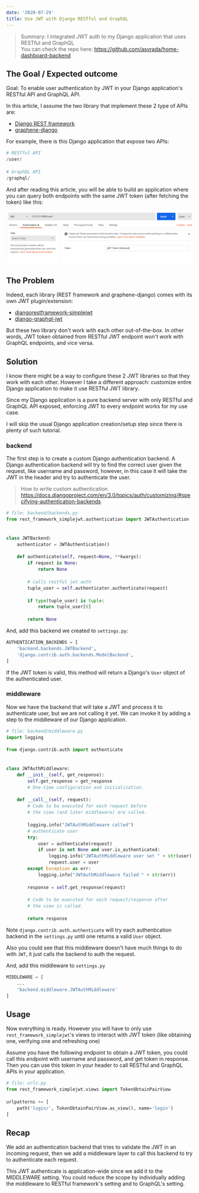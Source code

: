```yaml
---
date: '2020-07-29'
title: Use JWT with Django RESTful and GraphQL
---
```


> Summary: I integrated JWT auth to my Django application that uses RESTful and GraphQL  
> You can check the repo here: https://github.com/asvrada/home-dashboard-backend

## The Goal / Expected outcome

Goal: To enable user authentication by JWT in your Django application's RESTful API and GraphQL API.

In this article, I assume the two library that implement these 2 type of APIs are:

* [Django REST framework](https://www.django-rest-framework.org/)
* [graphene-django](https://github.com/graphql-python/graphene-django)

For example, there is this Django application that expose two APIs:

```python
# RESTful API
/user/

# GraphQL API
/graphql/
```

And after reading this article, you will be able to build an application where you can query both endpoints with the same JWT token (after fetching the token) like this:

![postman example](../assets/images/django-graphql-jwt/postman.png)

## The Problem

Indeed, each library (REST framework and graphene-django) comes with its own JWT plugin/extension:

* [djangorestframework-simplejwt](https://github.com/SimpleJWT/django-rest-framework-simplejwt)
* [django-graphql-jwt](https://django-graphql-jwt.domake.io/en/latest/)

But these two library don't work with each other out-of-the-box. In other words, JWT token obtained from RESTful JWT endpoint won't work with GraphQL endpoints, and vice versa.

## Solution

I know there might be a way to configure these 2 JWT libraries so that they work with each other. However I take a different approach: customize entire Django application to make it use RESTful JWT library.

Since my Django application is a pure backend server with only RESTful and GraphQL API exposed, enforcing JWT to every endpoint works for my use case.

I will skip the usual Django application creation/setup step since there is plenty of such tutorial.

### backend

The first step is to create a custom Django authentication backend. A Django authentication backend will try to find the correct user given the request, like username and password, however, in this case it will take the JWT in the header and try to authenticate the user.

> How to write custom authentication  
> https://docs.djangoproject.com/en/3.0/topics/auth/customizing/#specifying-authentication-backends

```python
# file: backend/backends.py
from rest_framework_simplejwt.authentication import JWTAuthentication


class JWTBackend:
    authenticator = JWTAuthentication()

    def authenticate(self, request=None, **kwargs):
        if request is None:
            return None

        # calls restful jwt auth
        tuple_user = self.authenticator.authenticate(request)

        if type(tuple_user) is tuple:
            return tuple_user[0]

        return None
```

And, add this backend we created to `settings.py`:

```python
AUTHENTICATION_BACKENDS = [
    'backend.backends.JWTBackend',
    'django.contrib.auth.backends.ModelBackend',
]
```

If the JWT token is valid, this method will return a Django's `User` object of the authenticated user.


### middleware

Now we have the backend that will take a JWT and process it to authenticate user, but we are not calling it yet. We can invoke it by adding a step to the middleware of our Django application.

```python
# file: backend/middleware.py
import logging

from django.contrib.auth import authenticate


class JWTAuthMiddleware:
    def __init__(self, get_response):
        self.get_response = get_response
        # One-time configuration and initialization.

    def __call__(self, request):
        # Code to be executed for each request before
        # the view (and later middleware) are called.

        logging.info("JWTAuthMiddleware called")
        # authenticate user
        try:
            user = authenticate(request)
            if user is not None and user.is_authenticated:
                logging.info("JWTAuthMiddleware user set " + str(user))
                request.user = user
        except Exception as err:
            logging.info("JWTAuthMiddleware failed " + str(err))

        response = self.get_response(request)

        # Code to be executed for each request/response after
        # the view is called.

        return response

```

Note `django.contrib.auth.authenticate` will try each authentication backend in the `settings.py` until one returns a valid `User` object.

Also you could see that this middleware doesn't have much things to do with `JWT`, it just calls the backend to auth the request. 

And, add this middleware to `settings.py`

```python
MIDDLEWARE = [
    ...
    'backend.middleware.JWTAuthMiddleware'
]
```

## Usage

Now everything is ready. However you will have to only use `rest_framework_simplejwt`'s views to interact with JWT token (like obtaining one, verifying one and refreshing one)

Assume you have the following endpoint to obtain a JWT token, you could call this endpoint with username and password, and get token in response. Then you can use this token in your header to call RESTful and GraphQL APIs in your application.

```python
# file: urls.py
from rest_framework_simplejwt.views import TokenObtainPairView

urlpatterns += [
    path('login/', TokenObtainPairView.as_view(), name='login')
]
```

## Recap

We add an authentication backend that tries to validate the JWT in an incoming request, then we add a middleware layer to call this backend to try to authenticate each request.

This JWT authenticate is application-wide since we add it to the MIDDLEWARE setting. You could reduce the scope by individually adding the middleware to RESTful framework's setting and to GraphQL's setting.
